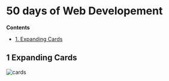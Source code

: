 # 50 days of Web Developement


**Contents**

- [1. Expanding Cards](expanding-cards)




## 1 Expanding Cards

![cards](./Expanding_cards/expandingecards.gif)